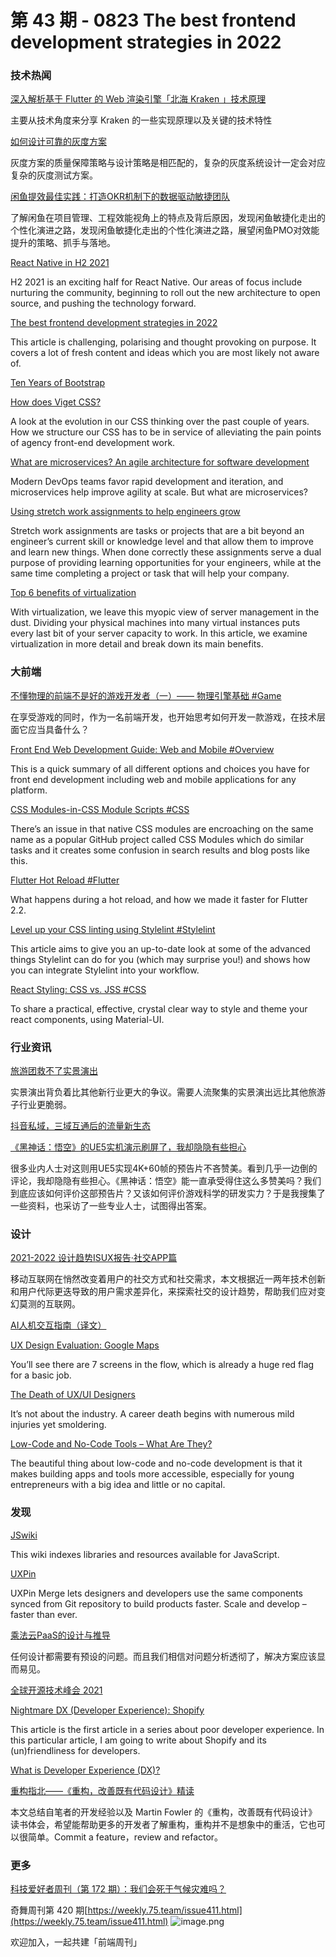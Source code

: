 # 第 43 期 - 0823 The best frontend development strategies in 2022
### 技术热闻
[深入解析基于 Flutter 的 Web 渲染引擎「北海 Kraken 」技术原理](https://zhuanlan.zhihu.com/p/401698292)

主要从技术角度来分享 Kraken 的一些实现原理以及关键的技术特性

[如何设计可靠的灰度方案](https://mp.weixin.qq.com/s/_BHw_yO0dBmNkMH482M-Hg)

灰度方案的质量保障策略与设计策略是相匹配的，复杂的灰度系统设计一定会对应复杂的灰度测试方案。

[闲鱼提效最佳实践：打造OKR机制下的数据驱动敏捷团队](https://mp.weixin.qq.com/s/wH2BGl6P-TBNnTpSQxD27g)

了解闲鱼在项目管理、工程效能视角上的特点及背后原因，发现闲鱼敏捷化走出的个性化演进之路，发现闲鱼敏捷化走出的个性化演进之路，展望闲鱼PMO对效能提升的策略、抓手与落地。

[React Native in H2 2021](https://reactnative.dev/blog/2021/08/19/h2-2021)

H2 2021 is an exciting half for React Native. Our areas of focus include nurturing the community, beginning to roll out the new architecture to open source, and pushing the technology forward.

[The best frontend development strategies in 2022](https://itnext.io/the-best-frontend-development-strategies-in-2022-cb02dd7aa48b)

This article is challenging, polarising and thought provoking on purpose. It covers a lot of fresh content and ideas which you are most likely not aware of.

[Ten Years of Bootstrap](https://blog.getbootstrap.com/2021/08/19/ten/)


[How does Viget CSS?](https://www.viget.com/articles/how-does-viget-css)

A look at the evolution in our CSS thinking over the past couple of years. How we structure our CSS has to be in service of alleviating the pain points of agency front-end development work. 

[What are microservices? An agile architecture for software development](https://www.dynatrace.com/news/blog/what-are-microservices/)

Modern DevOps teams favor rapid development and iteration, and microservices help improve agility at scale. But what are microservices?

[Using stretch work assignments to help engineers grow](https://stackoverflow.blog/2021/08/16/using-stretch-work-assignments-to-help-engineers-grow/)

Stretch work assignments are tasks or projects that are a bit beyond an engineer’s current skill or knowledge level and that allow them to improve and learn new things. When done correctly these assignments serve a dual purpose of providing learning opportunities for your engineers, while at the same time completing a project or task that will help your company.

[Top 6 benefits of virtualization](https://circleci.com/blog/top-6-benefits-of-virtualization/)

With virtualization, we leave this myopic view of server management in the dust. Dividing your physical machines into many virtual instances puts every last bit of your server capacity to work. In this article, we examine virtualization in more detail and break down its main benefits.

### 大前端
[不懂物理的前端不是好的游戏开发者（一）—— 物理引擎基础 #Game](https://mp.weixin.qq.com/s/VEpf8agsaLTbZbLY4Z3L1g)

在享受游戏的同时，作为一名前端开发，也开始思考如何开发一款游戏，在技术层面它应当具备什么？

[Front End Web Development Guide: Web and Mobile #Overview](https://felixfelicis555.medium.com/front-end-web-development-guide-web-and-mobile-cc378c694f4f)

This is a quick summary of all different options and choices you have for front end development including web and mobile applications for any platform.

[CSS Modules-in-CSS Module Scripts #CSS](https://daverupert.com/2021/08/css-modules-in-css-modules/)

There’s an issue in that native CSS modules are encroaching on the same name as a popular GitHub project called CSS Modules which do similar tasks and it creates some confusion in search results and blog posts like this. 

[Flutter Hot Reload #Flutter](https://medium.com/flutter/flutter-hot-reload-f3c5994e2cee)

What happens during a hot reload, and how we made it faster for Flutter 2.2.

[Level up your CSS linting using Stylelint #Stylelint](https://blog.logrocket.com/using-stylelint-improve-lint-css-scss-sass/)

This article aims to give you an up-to-date look at some of the advanced things Stylelint can do for you (which may surprise you!) and shows how you can integrate Stylelint into your workflow.

[React Styling: CSS vs. JSS #CSS](https://javascript.plainenglish.io/react-styling-css-vs-jss-920ff1de98d3)

To share a practical, effective, crystal clear way to style and theme your react components, using Material-UI.

### 行业资讯
[旅游团救不了实景演出](https://mp.weixin.qq.com/s/ZIox6nhzpkZCh6Z3My74Sw)

实景演出背负着比其他新行业更大的争议。需要人流聚集的实景演出远比其他旅游子行业更脆弱。

[抖音私域，三域互通后的流量新生态](https://mp.weixin.qq.com/s/0lpm1ddQ3I2mBFwFI_OEAg)


[《黑神话：悟空》的UE5实机演示刷屏了，我却隐隐有些担心](https://mp.weixin.qq.com/s/6Z6TnHO-9_KokaMW2fb6sw)

很多业内人士对这则用UE5实现4K+60帧的预告片不吝赞美。看到几乎一边倒的评论，我却隐隐有些担心。《黑神话：悟空》能一直承受得住这么多赞美吗？我们到底应该如何评价这部预告片？又该如何评价游戏科学的研发实力？于是我搜集了一些资料，也采访了一些专业人士，试图得出答案。

### 设计
[2021-2022 设计趋势ISUX报告·社交APP篇](https://mp.weixin.qq.com/s/PPPqW_zJoBcxVehBtshIbg)

移动互联网在悄然改变着用户的社交方式和社交需求，本文根据近一两年技术创新和用户代际更迭导致的用户需求差异化，来探索社交的设计趋势，帮助我们应对变幻莫测的互联网。

[AI人机交互指南（译文）](https://mp.weixin.qq.com/s/qhdL6sp94hf6JPN-YT4tmQ)


[UX Design Evaluation: Google Maps](https://uxplanet.org/ux-design-evaluation-google-maps-462c77b57558)

You’ll see there are 7 screens in the flow, which is already a huge red flag for a basic job.

[The Death of UX/UI Designers](https://blog.prototypr.io/the-death-of-ux-ui-designers-775c0d34492f)

It’s not about the industry. A career death begins with numerous mild injuries yet smoldering.

[Low-Code and No-Code Tools – What Are They?](https://www.uxpin.com/studio/blog/low-code-no-code-tools/)

The beautiful thing about low-code and no-code development is that it makes building apps and tools more accessible, especially for young entrepreneurs with a big idea and little or no capital.

### 发现
[JSwiki](http://jswiki.org/)

This wiki indexes libraries and resources available for JavaScript.

[UXPin](https://www.uxpin.com/)

UXPin Merge lets designers and developers use the same components synced from Git repository to build products faster. Scale and develop – faster than ever.

[乘法云PaaS的设计与推导](https://chengfayun.com/middle-office/design)

任何设计都需要有预设的问题。而且我们相信对问题分析透彻了，解决方案应该显而易见。

[全球开源技术峰会 2021](https://gotc.oschina.net/#map)


[Nightmare DX (Developer Experience): Shopify](https://www.silvestar.codes/articles/nightmare-dx-shopify/)

This article is the first article in a series about poor developer experience. In this particular article, I am going to write about Shopify and its (un)friendliness for developers.

[What is Developer Experience (DX)?](https://css-tricks.com/what-is-developer-experience-dx/)


[重构指北——《重构，改善既有代码设计》精读](https://mp.weixin.qq.com/s/ciKbBI0EKsM_TqKiicAocQ)

本文总结自笔者的开发经验以及 Martin Fowler 的《重构，改善既有代码设计》读书体会，希望能帮助更多的开发者了解重构，重构并不是想象中的重活，它也可以很简单。Commit a feature，review and refactor。

### 更多
[科技爱好者周刊（第 172 期）：我们会死于气候灾难吗？](http://www.ruanyifeng.com/blog/2021/08/weekly-issue-172.html)

[
](http://www.ruanyifeng.com/blog/2021/08/weekly-issue-172.html)奇舞周刊第 420 期[https://weekly.75.team/issue411.html](https://weekly.75.team/issue411.html)
![image.png](https://cdn.nlark.com/yuque/0/2020/png/85771/1605930034828-7fc81343-651f-4a15-8465-eebe5a23cf61.png#height=31&id=C5Hpa&margin=%5Bobject%20Object%5D&name=image.png&originHeight=90&originWidth=2186&originalType=binary&ratio=1&size=14325&status=done&style=none&width=746)


欢迎加入，一起共建「前端周刊」
